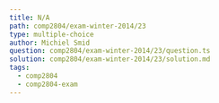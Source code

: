 ```yaml
---
title: N/A
path: comp2804/exam-winter-2014/23
type: multiple-choice
author: Michiel Smid
question: comp2804/exam-winter-2014/23/question.ts
solution: comp2804/exam-winter-2014/23/solution.md
tags:
  - comp2804
  - comp2804-exam
---
```

